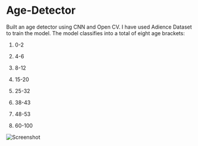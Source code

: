 # Age-Detector

Built an age detector using CNN and Open CV. I have used Adience Dataset to train the model. The model classifies into a total of eight age brackets:

1. 0-2

2. 4-6

3. 8-12

4. 15-20

5. 25-32

6. 38-43

7. 48-53

8. 60-100

![Screenshot](screenshot.png)
